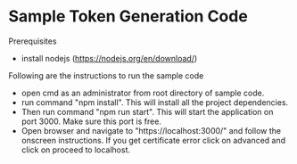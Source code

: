 # Sample Token Generation Code

Prerequisites
- install nodejs (https://nodejs.org/en/download/)

Following are the instructions to run the sample code 
- open cmd as an administrator from root directory of sample code.
- run command "npm install". This will install all the project dependencies.
- Then run command "npm run start". This will start the application on port 3000. Make sure this port is free.
- Open browser and navigate to "https://localhost:3000/" and follow the onscreen instructions. If you get certificate error click on advanced and click on proceed to localhost. 


